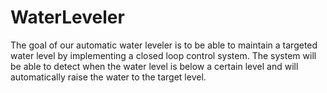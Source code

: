 # WaterLeveler
The goal of our automatic water leveler is to be able to maintain a targeted water level by implementing a closed loop control system. The system will be able to detect when the water level is below a certain level and will automatically raise the water to the target level. 
